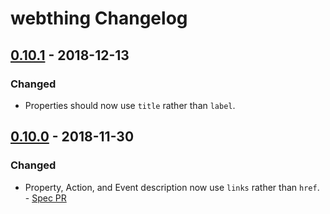 # webthing Changelog

## [0.10.1] - 2018-12-13
### Changed
- Properties should now use `title` rather than `label`.

## [0.10.0] - 2018-11-30
### Changed
- Property, Action, and Event description now use `links` rather than `href`. - [Spec PR](https://github.com/mozilla-iot/wot/pull/119)

[Unreleased]: https://github.com/mozilla-iot/webthing-rust/compare/v0.10.1...HEAD
[0.10.1]: https://github.com/mozilla-iot/webthing-rust/compare/v0.10.0...v0.10.1
[0.10.0]: https://github.com/mozilla-iot/webthing-rust/compare/v0.9.3...v0.10.0
